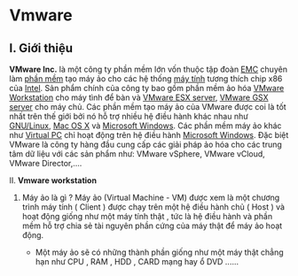 # Vmware

 I. **Giới thiệu**
 -
 **VMware Inc.** là một công ty phần mềm lớn vốn thuộc tập đoàn [EMC](https://vi.wikipedia.org/wiki/EMC_Corporation "EMC Corporation") chuyên làm [phần mềm](https://vi.wikipedia.org/wiki/Ph%E1%BA%A7n_m%E1%BB%81m "Phần mềm") tạo máy ảo cho các hệ thống [máy tính](https://vi.wikipedia.org/wiki/M%C3%A1y_t%C3%ADnh "Máy tính") tương thích chip x86 của [Intel](https://vi.wikipedia.org/wiki/Intel "Intel"). Sản phẩm chính của công ty bao gồm phần mềm ảo hóa [VMware Workstation](https://vi.wikipedia.org/w/index.php?title=VMware_Workstation&action=edit&redlink=1 "VMware Workstation (trang chưa được viết)") cho máy tình để bàn và [VMware ESX server](https://vi.wikipedia.org/w/index.php?title=VMware_ESX_server&action=edit&redlink=1 "VMware ESX server (trang chưa được viết)"), [VMware GSX server](https://vi.wikipedia.org/w/index.php?title=VMware_GSX_server&action=edit&redlink=1 "VMware GSX server (trang chưa được viết)") cho máy chủ. Các phần mềm tạo máy ảo của VMware được coi là tốt nhất trên thế giới bởi nó hỗ trợ nhiều hệ điều hành khác nhau như [GNU/Linux](https://vi.wikipedia.org/wiki/Linux "Linux"), [Mac OS X](https://vi.wikipedia.org/wiki/Mac_OS_X "Mac OS X") và [Microsoft Windows](https://vi.wikipedia.org/wiki/Microsoft_Windows). Các phần mềm máy ảo khác như [Virtual PC](https://vi.wikipedia.org/w/index.php?title=Virtual_PC&action=edit&redlink=1 "Virtual PC (trang chưa được viết)") chỉ hoạt động trên hệ điều hành [Microsoft Windows](https://vi.wikipedia.org/wiki/Microsoft_Windows "Microsoft Windows"). Đặc biệt VMware là công ty hàng đầu cung cấp các giải pháp ảo hóa cho các trung tâm dữ liệu với các sản phẩm như: VMware vSphere, VMware vCloud, VMware Director,....


II. **Vmware workstation**

 1. Máy ảo là gì ?
    Máy ảo (Virtual Machine - VM) được xem là một chương trình máy tính ( Client ) được chạy trên một hệ điều hành chủ ( Host ) và hoạt động giống như một máy tính thật , tức  là hệ điều hành và phần mềm hỗ trợ chia sẻ tài nguyên phần cứng của máy thật để máy ảo hoạt động.
    
    - Một máy ảo sẽ có những thành phần giống như một máy thật chẳng hạn như  CPU , RAM , HDD , CARD  mạng hay ổ DVD ......
    

<!--stackedit_data:
eyJoaXN0b3J5IjpbMjAzODU0MDI2MiwyMDQ5OTE0OTg4LDI5OT
cwOTU1NSwyMDQwMjk3NjIyXX0=
-->